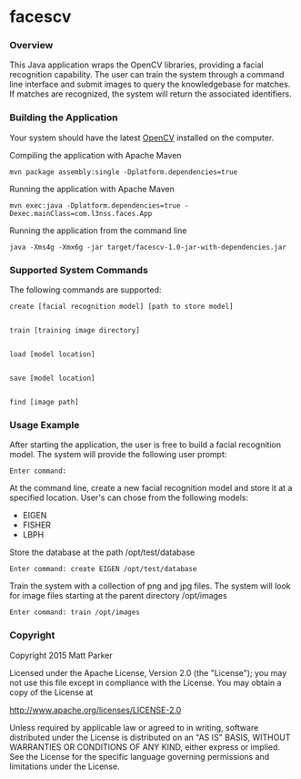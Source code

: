# facescv

### Overview

This Java application wraps the OpenCV libraries, providing a facial recognition
capability. The user can train the system through a command line interface
and submit images to query the knowledgebase for matches. If matches 
are recognized, the system will return the associated identifiers.

### Building the Application

Your system should have the latest [OpenCV](http://opencv.org) installed on 
the computer.

Compiling the application with Apache Maven

    mvn package assembly:single -Dplatform.dependencies=true

Running the application with Apache Maven

    mvn exec:java -Dplatform.dependencies=true -Dexec.mainClass=com.l3nss.faces.App

Running the application from the command line

    java -Xms4g -Xmx6g -jar target/facescv-1.0-jar-with-dependencies.jar

### Supported System Commands

The following commands are supported:

    create [facial recognition model] [path to store model]


    train [training image directory]


    load [model location]


    save [model location]


    find [image path]


### Usage Example

After starting the application, the user is free to build a facial recognition
model. The system will provide the following user prompt:

    Enter command:

At the command line, create a new facial recognition model and store it 
at a specified location. User's can chose from the following models:

   * EIGEN
   * FISHER
   * LBPH

Store the database at the path /opt/test/database

    Enter command: create EIGEN /opt/test/database

Train the system with a collection of png and jpg files. The system will look for 
image files starting at the parent directory /opt/images

    Enter command: train /opt/images

### Copyright

Copyright 2015 Matt Parker
 
Licensed under the Apache License, Version 2.0 (the "License");
you may not use this file except in compliance with the License.
You may obtain a copy of the License at

   http://www.apache.org/licenses/LICENSE-2.0

Unless required by applicable law or agreed to in writing, software
distributed under the License is distributed on an "AS IS" BASIS,
WITHOUT WARRANTIES OR CONDITIONS OF ANY KIND, either express or implied.
See the License for the specific language governing permissions and
limitations under the License.